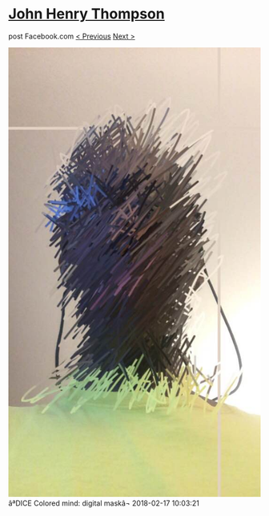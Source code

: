 # [John Henry Thompson](../README.md)
post Facebook.com
[< Previous](2018-02-17-1.md) [Next >](2018-02-16-1.md)

[![](../media/2018-02-17/Timeline-Photos-DICE-Colored-mind-digital-mask.jpg)](../README.md)
âªDICE Colored mind: digital maskâ¬
2018-02-17 10:03:21